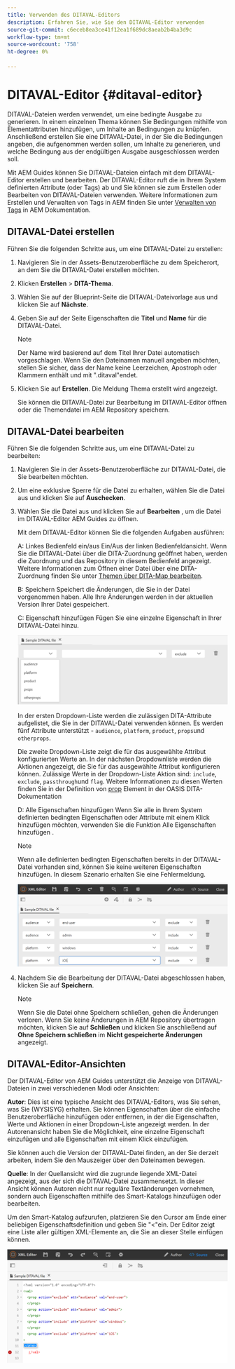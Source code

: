 ```yaml
---
title: Verwenden des DITAVAL-Editors
description: Erfahren Sie, wie Sie den DITAVAL-Editor verwenden
source-git-commit: c6eceb8ea3ce41f12ea1f689dc8aeab2b4ba3d9c
workflow-type: tm+mt
source-wordcount: '758'
ht-degree: 0%

---
```



# DITAVAL-Editor {#ditaval-editor}

DITAVAL-Dateien werden verwendet, um eine bedingte Ausgabe zu generieren. In einem einzelnen Thema können Sie Bedingungen mithilfe von Elementattributen hinzufügen, um Inhalte an Bedingungen zu knüpfen. Anschließend erstellen Sie eine DITAVAL-Datei, in der Sie die Bedingungen angeben, die aufgenommen werden sollen, um Inhalte zu generieren, und welche Bedingung aus der endgültigen Ausgabe ausgeschlossen werden soll.

Mit AEM Guides können Sie DITAVAL-Dateien einfach mit dem DITAVAL-Editor erstellen und bearbeiten. Der DITAVAL-Editor ruft die in Ihrem System definierten Attribute \(oder Tags\) ab und Sie können sie zum Erstellen oder Bearbeiten von DITAVAL-Dateien verwenden. Weitere Informationen zum Erstellen und Verwalten von Tags in AEM finden Sie unter [Verwalten von Tags](https://experienceleague.adobe.com/docs/experience-manager-cloud-service/sites/authoring/features/tags.html?lang=en) in AEM Dokumentation.

## DITAVAL-Datei erstellen

Führen Sie die folgenden Schritte aus, um eine DITAVAL-Datei zu erstellen:

1. Navigieren Sie in der Assets-Benutzeroberfläche zu dem Speicherort, an dem Sie die DITAVAL-Datei erstellen möchten.

1. Klicken **Erstellen** \> **DITA-Thema**.

1. Wählen Sie auf der Blueprint-Seite die DITAVAL-Dateivorlage aus und klicken Sie auf **Nächste**.

1. Geben Sie auf der Seite Eigenschaften die **Titel** und **Name** für die DITAVAL-Datei.

   >[!NOTE]
   >
   > Der Name wird basierend auf dem Titel Ihrer Datei automatisch vorgeschlagen. Wenn Sie den Dateinamen manuell angeben möchten, stellen Sie sicher, dass der Name keine Leerzeichen, Apostroph oder Klammern enthält und mit &quot;.ditaval&quot;endet.

1. Klicken Sie auf **Erstellen**. Die Meldung Thema erstellt wird angezeigt.

   Sie können die DITAVAL-Datei zur Bearbeitung im DITAVAL-Editor öffnen oder die Themendatei im AEM Repository speichern.


## DITAVAL-Datei bearbeiten

Führen Sie die folgenden Schritte aus, um eine DITAVAL-Datei zu bearbeiten:

1. Navigieren Sie in der Assets-Benutzeroberfläche zur DITAVAL-Datei, die Sie bearbeiten möchten.

1. Um eine exklusive Sperre für die Datei zu erhalten, wählen Sie die Datei aus und klicken Sie auf **Auschecken**.

1. Wählen Sie die Datei aus und klicken Sie auf **Bearbeiten** , um die Datei im DITAVAL-Editor AEM Guides zu öffnen.

   Mit dem DITAVAL-Editor können Sie die folgenden Aufgaben ausführen:

   A: Linkes Bedienfeld ein/aus Ein/Aus der linken Bedienfeldansicht. Wenn Sie die DITAVAL-Datei über die DITA-Zuordnung geöffnet haben, werden die Zuordnung und das Repository in diesem Bedienfeld angezeigt. Weitere Informationen zum Öffnen einer Datei über eine DITA-Zuordnung finden Sie unter [Themen über DITA-Map bearbeiten](map-editor-advanced-map-editor.md#id17ACJ0F0FHS).

   B: Speichern Speichert die Änderungen, die Sie in der Datei vorgenommen haben. Alle Ihre Änderungen werden in der aktuellen Version Ihrer Datei gespeichert.

   C: Eigenschaft hinzufügen Fügen Sie eine einzelne Eigenschaft in Ihrer DITAVAL-Datei hinzu.

   ![](images/ditaval-editor-props.png)

   In der ersten Dropdown-Liste werden die zulässigen DITA-Attribute aufgelistet, die Sie in der DITAVAL-Datei verwenden können. Es werden fünf Attribute unterstützt - `audience`, `platform`, `product`, `props`und `otherprops`.

   Die zweite Dropdown-Liste zeigt die für das ausgewählte Attribut konfigurierten Werte an. In der nächsten Dropdownliste werden die Aktionen angezeigt, die Sie für das ausgewählte Attribut konfigurieren können. Zulässige Werte in der Dropdown-Liste Aktion sind: `include`, `exclude`, `passthrough`und `flag`. Weitere Informationen zu diesen Werten finden Sie in der Definition von [prop](http://docs.oasis-open.org/dita/dita/v1.3/errata01/os/complete/part3-all-inclusive/langRef/ditaval/ditaval-prop.html#ditaval-prop) Element in der OASIS DITA-Dokumentation

   D: Alle Eigenschaften hinzufügen Wenn Sie alle in Ihrem System definierten bedingten Eigenschaften oder Attribute mit einem Klick hinzufügen möchten, verwenden Sie die Funktion Alle Eigenschaften hinzufügen .

   >[!NOTE]
   >
   > Wenn alle definierten bedingten Eigenschaften bereits in der DITAVAL-Datei vorhanden sind, können Sie keine weiteren Eigenschaften hinzufügen. In diesem Szenario erhalten Sie eine Fehlermeldung.

   ![](images/ditaval-all-props.png)

1. Nachdem Sie die Bearbeitung der DITAVAL-Datei abgeschlossen haben, klicken Sie auf **Speichern**.

   >[!NOTE]
   >
   > Wenn Sie die Datei ohne Speichern schließen, gehen die Änderungen verloren. Wenn Sie keine Änderungen in AEM Repository übertragen möchten, klicken Sie auf **Schließen** und klicken Sie anschließend auf **Ohne Speichern schließen** im **Nicht gespeicherte Änderungen** angezeigt.


## DITAVAL-Editor-Ansichten

Der DITAVAL-Editor von AEM Guides unterstützt die Anzeige von DITAVAL-Dateien in zwei verschiedenen Modi oder Ansichten:

**Autor**: Dies ist eine typische Ansicht des DITAVAL-Editors, was Sie sehen, was Sie \(WYSISYG\) erhalten. Sie können Eigenschaften über die einfache Benutzeroberfläche hinzufügen oder entfernen, in der die Eigenschaften, Werte und Aktionen in einer Dropdown-Liste angezeigt werden. In der Autorenansicht haben Sie die Möglichkeit, eine einzelne Eigenschaft einzufügen und alle Eigenschaften mit einem Klick einzufügen.

Sie können auch die Version der DITAVAL-Datei finden, an der Sie derzeit arbeiten, indem Sie den Mauszeiger über den Dateinamen bewegen.

**Quelle**: In der Quellansicht wird die zugrunde liegende XML-Datei angezeigt, aus der sich die DITAVAL-Datei zusammensetzt. In dieser Ansicht können Autoren nicht nur reguläre Textänderungen vornehmen, sondern auch Eigenschaften mithilfe des Smart-Katalogs hinzufügen oder bearbeiten.

Um den Smart-Katalog aufzurufen, platzieren Sie den Cursor am Ende einer beliebigen Eigenschaftsdefinition und geben Sie &quot;&lt;&quot;ein. Der Editor zeigt eine Liste aller gültigen XML-Elemente an, die Sie an dieser Stelle einfügen können.

![](images/ditaval-source-view.png)

